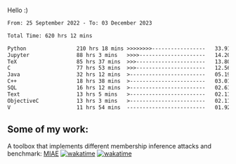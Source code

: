 Hello :)


<!--START_SECTION:waka-->

```txt
From: 25 September 2022 - To: 03 December 2023

Total Time: 620 hrs 12 mins

Python                210 hrs 18 mins >>>>>>>>-----------------   33.91 %
Jupyter               88 hrs 3 mins   >>>>---------------------   14.20 %
TeX                   85 hrs 37 mins  >>>----------------------   13.80 %
C                     77 hrs 53 mins  >>>----------------------   12.56 %
Java                  32 hrs 12 mins  >------------------------   05.19 %
C++                   18 hrs 38 mins  >------------------------   03.01 %
SQL                   16 hrs 12 mins  >------------------------   02.61 %
Text                  13 hrs 5 mins   >------------------------   02.11 %
ObjectiveC            13 hrs 3 mins   >------------------------   02.11 %
V                     11 hrs 54 mins  -------------------------   01.92 %
```

<!--END_SECTION:waka-->

## Some of my work: 

A toolbox that implements different membership inference attacks and benchmark: [MIAE](https://github.com/RPI-DSPlab) [![wakatime](https://wakatime.com/badge/user/18ac89f5-baf8-49e6-a5ee-d9272435ce3a/project/3e6541fd-578f-4d9d-9080-f2a42b2d10e1.svg)](https://wakatime.com/badge/user/18ac89f5-baf8-49e6-a5ee-d9272435ce3a/project/3e6541fd-578f-4d9d-9080-f2a42b2d10e1) [![wakatime](https://wakatime.com/badge/user/18ac89f5-baf8-49e6-a5ee-d9272435ce3a/project/5d5826e9-c6d6-4d86-8b00-0d1608c5f167.svg)](https://wakatime.com/badge/user/18ac89f5-baf8-49e6-a5ee-d9272435ce3a/project/5d5826e9-c6d6-4d86-8b00-0d1608c5f167)
